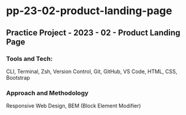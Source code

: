 # pp-23-02-product-landing-page

## Practice Project - 2023 - 02 - Product Landing Page

### Tools and Tech:

CLI, Terminal, Zsh, Version Control, Git, GitHub, VS Code, HTML, CSS, Bootstrap

### Approach and Methodology

Responsive Web Design, BEM (Block Element Modifier)
